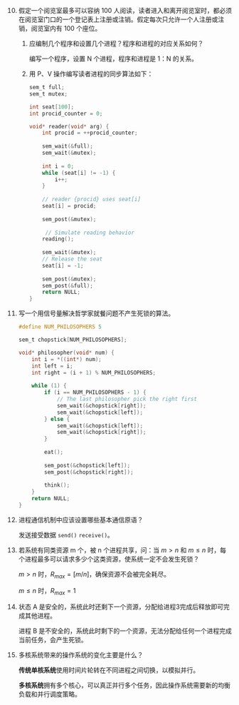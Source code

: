 10. 假定一个阅览室最多可以容纳 100 人阅读，读者进入和离开阅览室时，都必须在阅览室门口的一个登记表上注册或注销。假定每次只允许一个人注册或注销，阅览室内有 100 个座位。

    1. 应编制几个程序和设置几个进程？程序和进程的对应关系如何？

       编写一个程序，设置 N 个进程，程序和进程是 1：N 的关系。

    2. 用 P、V 操作编写读者进程的同步算法如下：

       ```c
       sem_t full;
       sem_t mutex;
       
       int seat[100];
       int procid_counter = 0;
       
       void* reader(void* arg) {
           int procid = ++procid_counter;
           
           sem_wait(&full);
           sem_wait(&mutex);
           
           int i = 0;
           while (seat[i] != -1) {
               i++;
           }
           
           // reader {procid} uses seat[i]
           seat[i] = procid;
           
           sem_post(&mutex);
           
         	// Simulate reading behavior
           reading();
           
           sem_wait(&mutex);
           // Release the seat
           seat[i] = -1;
           
           sem_post(&mutex);
           sem_post(&full);
           return NULL;
       }
       ```

       

11. 写一个用信号量解决哲学家就餐问题不产生死锁的算法。

    ```c
    #define NUM_PHILOSOPHERS 5
    
    sem_t chopstick[NUM_PHILOSOPHERS];
    
    void* philosopher(void* num) {
        int i = *((int*) num);
        int left = i;
        int right = (i + 1) % NUM_PHILOSOPHERS;
        
        while (1) {
            if (i == NUM_PHILOSOPHERS - 1) {
                // The last philosopher pick the right first
            	sem_wait(&chopstick[right]);
            	sem_wait(&chopstick[left]);
            } else {
                sem_wait(&chopstick[left]);
                sem_wait(&chopstick[right]);
            }
            
            eat();
            
            sem_post(&chopstick[left]);
            sem_post(&chopstick[right]);
            
            think();
        }
        return NULL;
    }
    ```

14. 进程通信机制中应该设置哪些基本通信原语？

    发送接受数据 `send()` `receive()`。

19. 若系统有同类资源 m 个，被 n 个进程共享，问：当 $m > n$ 和 $m \leq n$ 时，每个进程最多可以请求多少个这类资源，使系统一定不会发生死锁？

    $m > n$ 时，$R_{max} = [m / n]$，确保资源不会被完全耗尽。

    $m \leq n$ 时，$R_{max} = 1$

20. 状态 A 是安全的，系统此时还剩下一个资源，分配给进程3完成后释放即可完成其他进程。

    进程 B 是不安全的，系统此时剩下的一个资源，无法分配给任何一个进程完成当前任务，会产生死锁。

21. 多核系统带来的操作系统的变化主要是什么？

    **传统单核系统**使用时间片轮转在不同进程之间切换，以模拟并行。

    **多核系统**拥有多个核心，可以真正并行多个任务，因此操作系统需要新的均衡负载和并行调度策略。